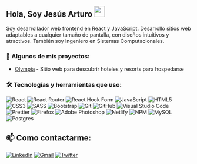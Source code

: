 ## Hola, Soy Jesús Arturo <img src="https://github.com/TheDudeThatCode/TheDudeThatCode/blob/master/Assets/Hi.gif" width="29px">

Soy desarrollador web frontend en React y JavaScript. Desarrollo sitios web adaptables a cualquier tamaño de pantalla, con diseños intuitivos y atractivos. También soy Ingeniero en Sistemas Computacionales.

### :seedling: Algunos de mis proyectos:

- [Olympia](https://github.com/JessArthuro/olympia) - Sitio web para descubrir hoteles y resorts para hospedarse

### :hammer_and_wrench: Tecnologías y herramientas que uso:

![React](https://img.shields.io/badge/React-%2320232a.svg?style=flat-square&logo=react&logoColor=%2361DAFB)
![React Router](https://img.shields.io/badge/React_Router-CA4245?style=flat-square&logo=react-router&logoColor=white)
![React Hook Form](https://img.shields.io/badge/React%20Hook%20Form-%23EC5990.svg?style=flat-square&logo=reacthookform&logoColor=white)
![JavaScript](https://img.shields.io/badge/JavaScript-%23323330.svg?style=flat-square&logo=javascript&logoColor=%23F7DF1E)
![HTML5](https://img.shields.io/badge/HTML5-%23E34F26.svg?style=flat-square&logo=html5&logoColor=white)
![CSS3](https://img.shields.io/badge/CSS3-%231572B6.svg?style=flat-square&logo=css3&logoColor=white)
![SASS](https://img.shields.io/badge/SASS-hotpink.svg?style=flat-square&logo=SASS&logoColor=white)
![Bootstrap](https://img.shields.io/badge/Bootstrap-%23563D7C.svg?style=flat-square&logo=bootstrap&logoColor=white)
![Git](https://img.shields.io/badge/Git-%23F05033.svg?style=flat-square&logo=git&logoColor=white)
![GitHub](https://img.shields.io/badge/Github-%23121011.svg?style=flat-square&logo=github&logoColor=white)
![Visual Studio Code](https://img.shields.io/badge/Visual%20Studio%20Code-0078d7.svg?style=flat-square&logo=visual-studio-code&logoColor=white)
![Prettier](https://img.shields.io/badge/-Prettier-F7B93E?style=flat-square&logo=prettier&logoColor=white)
![Firefox](https://img.shields.io/badge/Firefox-FF7139?style=flat-square&logo=Firefox-Browser&logoColor=white)
![Adobe Photoshop](https://img.shields.io/badge/Adobe%20Photoshop-%2331A8FF.svg?style=flat-square&logo=adobe%20photoshop&logoColor=white)
![Netlify](https://img.shields.io/badge/Netlify-%23000000.svg?style=flat-square&logo=netlify&logoColor=#00C7B7)
![NPM](https://img.shields.io/badge/NPM-%23000000.svg?style=flat-square&logo=npm&logoColor=white)
![MySQL](https://img.shields.io/badge/Mysql-%2300f.svg?style=flat-square&logo=mysql&logoColor=white)
![Postgres](https://img.shields.io/badge/Postgres-%23316192.svg?style=flat-square&logo=postgresql&logoColor=white)

## :mailbox: Como contactarme:

[![LinkedIn](https://img.shields.io/badge/Linkedin-%230077B5.svg?style=flat-square&logo=linkedin&logoColor=white)](https://mx.linkedin.com/)
[![Gmail](https://img.shields.io/badge/Gmail-D14836?style=flat-square&logo=gmail&logoColor=white)](mailto:jessarturo97@gmail.com)
[![Twitter](https://img.shields.io/badge/Twitter-%231DA1F2.svg?style=flat-square&logo=Twitter&logoColor=white)](https://twitter.com/JessArthuro)
